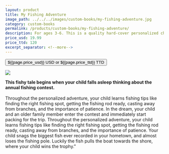 ```yaml
---
layout: product
title: My Fishing Adventure
image_path: ../../../images/custom-books/my-fishing-adventure.jpg
category: custom-books
permalink: /products/custom-books/my-fishing-adventure/
description: For ages 3-6. This is a quality hard-cover personalized children's book. Washable hard covers. Fully illustrated color pages. 36 pages.
price_usd: 19.99
price_ttd: 120
excerpt_separator: <!--more-->
---
```


<button class="bg-blue-500 hover:bg-blue-700 text-white font-bold my-2 py-2 px-4 rounded w-full snipcart-add-item" 
data-item-id="my-fishing-adventure" 
data-item-price="{{page.price_usd}}"
data-item-url="https://www.karenix.com/shop"
data-item-description="{{ page.description }}"
data-item-image="{{page.image_path}}"
data-item-name="{{page.title}}"
data-item-custom1-name="Fishing Partner"
data-item-custom2-name="Fishing Location"
data-item-custom10-name="Age (optional)"
data-item-custom11-name="First Name"
data-item-custom12-name="Last Name"
data-item-custom13-name="Middle Name (optional)"
data-item-custom14-name="Use Nickname (optional)"
data-item-custom15-name="Hometown"
data-item-custom16-name="Friends"
data-item-custom17-name="Dedication (with love from)"
data-item-custom18-name="Book From (Mom & Dad)"
data-item-custom19-name="Date of Gift"
data-item-custom20-name="Gender"
data-item-custom20-options="Please select|Boy|Girl"
data-item-categories="books|children">
${{page.price_usd}} USD or ${{page.price_ttd}} TTD
</button>

<!--more-->

<div class="flex flex-wrap">
  <div class="w-64 p-4 h-auto">
    <a data-fancybox="gallery" href="{{ page.image_path }}"><img src="{{ page.image_path }}"></a>
  </div>
  <div class="sm:flex-1">
    <p class="p-4 text-gray-700">
      <strong>This fishy tale begins when your child falls asleep thinking about the annual fishing
        contest.
      </strong>
      <br><br>
      Throughout the personalized adventure, your child learns fishing tips like finding the
      right fishing spot, getting the fishing rod ready, casting away from branches, and the importance of patience. In
      the dream, your child and an older family member enter the contest and immediately start packing for the trip.
      Throughout the personalized adventure, your child learns fishing tips like finding the right fishing spot, getting
      the fishing rod ready, casting away from branches, and the importance of patience. Your child snags the biggest
      fish ever recorded in your hometown, and almost loses the fishing pole. Luckily the fish pulls the boat towards
      the shore, where your child wins the trophy."
    </p>
  </div>
</div>